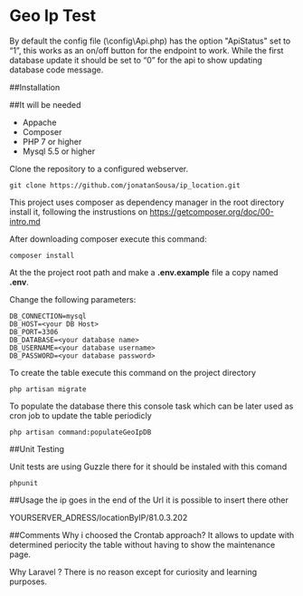 Geo Ip Test
=============================

By default the config file (\config\Api.php) has the option
 "ApiStatus" set to “1”,  this works as an on/off 
 button for the endpoint to work. 
 While the first  database update it should
  be set to “0” for the api to show 
  updating database code message.

##Installation

##It  will be needed
- Appache
- Composer 
- PHP 7 or higher
- Mysql 5.5 or higher   

Clone the repository to a configured webserver.

```
git clone https://github.com/jonatanSousa/ip_location.git
```

This project  uses composer as dependency manager in the root directory install it, 
following the instrustions on https://getcomposer.org/doc/00-intro.md


After downloading composer execute this command:
```
composer install
```

At the the project root path and make a **.env.example** file a copy named **.env**.

Change the following parameters:

```
DB_CONNECTION=mysql
DB_HOST=<your DB Host>
DB_PORT=3306
DB_DATABASE=<your database name>
DB_USERNAME=<your database username>
DB_PASSWORD=<your database password>
```


To create the table execute this command on the project directory 

```
php artisan migrate
```

To populate the database there this console task which can be later used as cron job to update the table periodicly 
```
php artisan command:populateGeoIpDB
```


##Unit Testing 

Unit tests are using Guzzle there for it should be instaled with this comand 

```
phpunit
```

##Usage
the ip goes in the end of the Url it is possible to insert there other 

YOURSERVER_ADRESS/locationByIP/81.0.3.202

##Comments 
Why i choosed the Crontab approach?
It allows to update with determined periocity the table without having to show the maintenance page.

Why Laravel ?
There is no reason except for curiosity and learning purposes.

